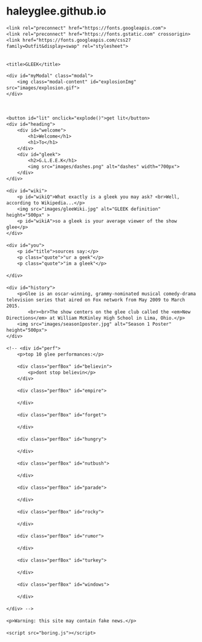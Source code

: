 # haleyglee.github.io
<!DOCTYPE html>
<html lang="en">
<head>
    <meta charset="UTF-8">
    <meta http-equiv="X-UA-Compatible" content="IE=edge">
    <meta name="viewport" content="width=device-width, initial-scale=1.0">
    <link rel="stylesheet" href="boring.css">

    <link rel="preconnect" href="https://fonts.googleapis.com">
    <link rel="preconnect" href="https://fonts.gstatic.com" crossorigin>
    <link href="https://fonts.googleapis.com/css2?family=Outfit&display=swap" rel="stylesheet">


    <title>GLEEK</title>
</head>
<body>

    <div id="myModal" class="modal">
        <img class="modal-content" id="explosionImg" src="images/explosion.gif">
    </div>



    <button id="lit" onclick="explode()">get lit</button>
    <div id="heading">
        <div id="welcome">
            <h1>Welcome</h1>
            <h1>To</h1>
        </div>
        <div id="gleek">
            <h2>G.L.E.E.K</h1>
            <img src="images/dashes.png" alt="dashes" width="700px">
        </div>
    </div>

    <div id="wiki">
        <p id="wikiQ">What exactly is a gleek you may ask? <br>Well, according to Wikipedia...</p>
        <img src="images/gleeWiki.jpg" alt="GLEEK definition" height="500px" >
        <p id="wikiA">so a gleek is your average viewer of the show glee</p>
    </div>

    <div id="you">
        <p id="title">sources say:</p>
        <p class="quote">"ur a geek"</p>
        <p class="quote">"im a gleek"</p>
        
    </div>

    <div id="history">
        <p>Glee is an oscar-winning, grammy-nominated musical comedy-drama television series that aired on Fox network from May 2009 to March 2015.
            <br><br>The show centers on the glee club called the <em>New Directions</em> at William McKinley High School in Lima, Ohio.</p>
        <img src="images/season1poster.jpg" alt="Season 1 Poster" height="500px">
    </div>

    <!-- <div id="perf">
        <p>top 10 glee performances:</p>
        
        <div class="perfBox" id="believin">
            <p>dont stop believin</p>
        </div>

        <div class="perfBox" id="empire">

        </div>

        <div class="perfBox" id="forget">

        </div>

        <div class="perfBox" id="hungry">

        </div>

        <div class="perfBox" id="nutbush">

        </div>

        <div class="perfBox" id="parade">

        </div>

        <div class="perfBox" id="rocky">

        </div>

        <div class="perfBox" id="rumor">

        </div>

        <div class="perfBox" id="turkey">

        </div>

        <div class="perfBox" id="windows">

        </div>

    </div> -->
    
    <p>Warning: this site may contain fake news.</p>

    <script src="boring.js"></script>

</body>
    
</html>

